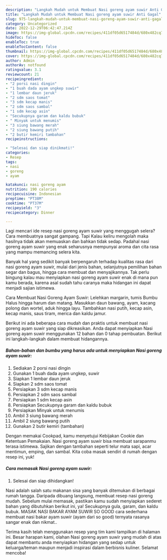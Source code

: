 ```yaml
---
description: "Langkah Mudah untuk Membuat Nasi goreng ayam suwir Anti Gagal"
title: "Langkah Mudah untuk Membuat Nasi goreng ayam suwir Anti Gagal"
slug: 975-langkah-mudah-untuk-membuat-nasi-goreng-ayam-suwir-anti-gagal
category: Uncategorized
date: 2022-12-29T06:42:47.214Z
image: https://img-global.cpcdn.com/recipes/411df05d6517484d/680x482cq70/nasi-goreng-ayam-suwir-foto-resep-utama.jpg
hideToc: false
enableToc: true
enableTocContent: false
thumbnail: https://img-global.cpcdn.com/recipes/411df05d6517484d/680x482cq70/nasi-goreng-ayam-suwir-foto-resep-utama.jpg
cover: https://img-global.cpcdn.com/recipes/411df05d6517484d/680x482cq70/nasi-goreng-ayam-suwir-foto-resep-utama.jpg
author: Admin
authorAv: notfound
ratingvalue: 3.1
reviewcount: 21
recipeingredient:
- "2 porsi nasi dingin"
- "1 buah dada ayam ungkep suwir"
- "1 lembar daun jeruk"
- "2 sdm saos tomat"
- "3 sdm kecap manis"
- "2 sdm saos sambal"
- "1 sdm kecap asin"
- "Secukupnya garam dan kaldu bubuk"
- " Minyak untuk menumis"
- "3 siung bawang merah"
- "2 siung bawang putih"
- "2 butir kemiri tambahan"
recipeinstructions:

- "Selesai dan siap dinikmati!"
categories:
- Resep
tags:
- nasi
- goreng
- ayam

katakunci: nasi goreng ayam 
nutrition: 190 calories
recipecuisine: Indonesian
preptime: "PT38M"
cooktime: "PT37M"
recipeyield: "3"
recipecategory: Dinner

---
```



Lagi mencari ide resep nasi goreng ayam suwir yang menggugah selera? Cara membuatnya sangat gampang. Tapi Kalau keliru mengolah maka hasilnya tidak akan memuaskan dan bahkan tidak sedap. Padahal nasi goreng ayam suwir yang enak seharusnya mempunyai aroma dan cita rasa yang mampu memancing selera kita.


Banyak hal yang sedikit banyak berpengaruh terhadap kualitas rasa dari nasi goreng ayam suwir, mulai dari jenis bahan, selanjutnya pemilihan bahan segar dan bagus, hingga cara membuat dan menyajikannya. Tak perlu bingung kalau mau menyiapkan nasi goreng ayam suwir enak di mana pun kamu berada, karena asal sudah tahu caranya maka hidangan ini dapat menjadi sajian istimewa.

Cara Membuat Nasi Goreng Ayam Suwir: Lelehkan margarin, tumis Bumbu Halus hingga harum dan matang. Masukkan daun bawang, ayam, kacang polong dan wortel, aduk hingga layu. Tambahkan nasi putih, kecap asin, kecap manis, saus tiram, merica dan kaldu jamur.


Berikut ini ada beberapa cara mudah dan praktis untuk membuat nasi goreng ayam suwir yang siap dikreasikan. Anda dapat menyiapkan Nasi goreng ayam suwir menggunakan 12 bahan dan 0 tahap pembuatan. Berikut ini langkah-langkah dalam membuat hidangannya.

<!--inarticleads1-->

##### Bahan-bahan dan bumbu yang harus ada untuk menyiapkan Nasi goreng ayam suwir:

1. Sediakan 2 porsi nasi dingin
1. Gunakan 1 buah dada ayam ungkep, suwir
1. Siapkan 1 lembar daun jeruk
1. Siapkan 2 sdm saos tomat
1. Persiapkan 3 sdm kecap manis
1. Persiapkan 2 sdm saos sambal
1. Persiapkan 1 sdm kecap asin
1. Persiapkan Secukupnya garam dan kaldu bubuk
1. Persiapkan  Minyak untuk menumis
1. Ambil 3 siung bawang merah
1. Ambil 2 siung bawang putih
1. Gunakan 2 butir kemiri (tambahan)


Dengan memakai Cookpad, kamu menyetujui Kebijakan Cookie dan Ketentuan Pemakaian. Nasi goreng ayam suwir bisa membuat sarapanmu terasa istimewa. Sajikan dengan tambahan seperti telur mata sapi, acar mentimun, emping, dan sambal. Kita coba masak sendiri di rumah dengan resep ini, yuk! 

<!--inarticleads2-->

##### Cara memasak Nasi goreng ayam suwir:


1. Selesai dan siap dihidangkan!

Nasi adalah salah satu makanan sisa yang banyak ditemukan di berbagai rumah tangga. Daripada dibuang langsung, membuat resep nasi goreng mudah. Sebelum mulai memasak, pastikan kamu sudah menyiapkan sederet bahan yang dibutuhkan berikut ini, ya! Secukupnya gula, garam, dan kaldu bubuk. MASAK NASI BAKAR AYAM SUWIR SO GOOD cara sederhana membuat nasi bakar ayam suwir (ayam dari so good) ternyata rasanya sangar enak dan nikmat.. 

Terima kasih telah menggunakan resep yang tim kami tampilkan di halaman ini. Besar harapan kami, olahan Nasi goreng ayam suwir yang mudah di atas dapat membantu anda menyiapkan hidangan yang sedap untuk keluarga/teman maupun menjadi inspirasi dalam berbisnis kuliner. Selamat mencoba!
